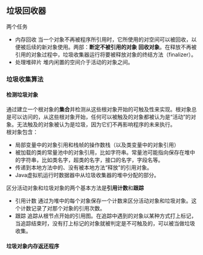 ## 垃圾回收器  
两个任务  
* 内存回收 当一个对象不再被程序所引用时，它所使用的对空间可以被回收，以便被后续的新对象使用。两部：**断定不被引用的对象** **回收对象**。在释放不再被引用的对象过程中，垃圾收集器运行将要被释放对象的终结方法（finalizer）。  
* 处理堆碎片 堆内闲置的空间介于活动的对象之间。  
### 垃圾收集算法  
#### 检测垃圾对象  
通过建立一个根对象的**集合**并检测从这些根对象开始的可触及性来实现。根对象总是可以访问的，从这些根对象开始，任何可以被触及的对象都被认为是“活动”的对象。无法触及的对象被认为是垃圾，因为它们不再影响程序的未来执行。  
根对象包含：  
* 局部变量中的对象引用和栈帧的操作数栈（以及类变量中的对象引用）  
* 被加载的类的常量池中的对象引用，比如字符串。常量池可能指向保存在堆中的字符串，比如类名字，超类的名字，接口的名字，字段名等。  
* 传递到本地方法中的、没有被本地方法“释放”的引用对象。  
* Java虚拟机运行时数据器中从垃圾收集器的堆中分配的部分。 

区分活动对象和垃圾对象的两个基本方法是**引用计数**和**跟踪**  
* 引用计数 通过为堆中的每个对象保存一个计数来区分活动对象和垃圾对象。这个计数记录了对那个对象的引用次数。  
* 跟踪     追踪从根节点开始的引用图。在追踪中遇到的对象以某种方式打上标记，当追踪结束时，没有打上标记的对象就被判定是不可触及的，可以被当做垃圾收集。


#### 垃圾对象内存返还程序  

